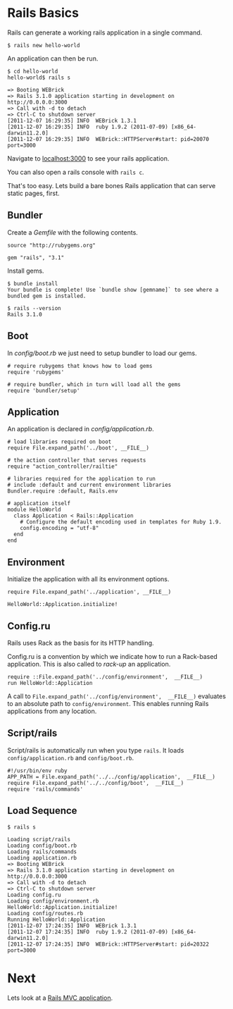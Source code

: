 Rails Basics
============

Rails can generate a working rails application in a single command.

    $ rails new hello-world

An application can then be run.

    $ cd hello-world
    hello-world$ rails s

    => Booting WEBrick
    => Rails 3.1.0 application starting in development on http://0.0.0.0:3000
    => Call with -d to detach
    => Ctrl-C to shutdown server
    [2011-12-07 16:29:35] INFO  WEBrick 1.3.1
    [2011-12-07 16:29:35] INFO  ruby 1.9.2 (2011-07-09) [x86_64-darwin11.2.0]
    [2011-12-07 16:29:35] INFO  WEBrick::HTTPServer#start: pid=20070 port=3000

Navigate to [localhost:3000](http://localhost:3000) to see your rails application.

You can also open a rails console with `rails c`.

That's too easy. Lets build a bare bones Rails application that can serve static pages, first. 

Bundler
-------

Create a *Gemfile* with the following contents.

    source "http://rubygems.org"

    gem "rails", "3.1"

Install gems.

    $ bundle install
    Your bundle is complete! Use `bundle show [gemname]` to see where a bundled gem is installed.

    $ rails --version
    Rails 3.1.0

Boot
----

In *config/boot.rb* we just need to setup bundler to load our gems.

    # require rubygems that knows how to load gems
    require 'rubygems'

    # require bundler, which in turn will load all the gems
    require 'bundler/setup'

Application
-----------

An application is declared in *config/application.rb*.

    # load libraries required on boot
    require File.expand_path('../boot', __FILE__)

    # the action controller that serves requests
    require "action_controller/railtie"

    # libraries required for the application to run
    # include :default and current environment libraries
    Bundler.require :default, Rails.env

    # application itself
    module HelloWorld
      class Application < Rails::Application
        # Configure the default encoding used in templates for Ruby 1.9.
        config.encoding = "utf-8"
      end
    end

Environment
-----------

Initialize the application with all its environment options.

    require File.expand_path('../application', __FILE__)

    HelloWorld::Application.initialize!

Config.ru
---------

Rails uses Rack as the basis for its HTTP handling.

Config.ru is a convention by which we indicate how to run a Rack-based application. This is also called to *rack-up* an application.

    require ::File.expand_path('../config/environment',  __FILE__)
    run HelloWorld::Application

A call to `File.expand_path('../config/environment',  __FILE__)` evaluates to an absolute path to `config/environment`. This enables running Rails applications from any location.

Script/rails
------------

Script/rails is automatically run when you type `rails`. It loads `config/application.rb` and `config/boot.rb`.

    #!/usr/bin/env ruby
    APP_PATH = File.expand_path('../../config/application',  __FILE__)
    require File.expand_path('../../config/boot',  __FILE__)
    require 'rails/commands'

Load Sequence
-------------

    $ rails s

    Loading script/rails
    Loading config/boot.rb
    Loading rails/commands
    Loading application.rb
    => Booting WEBrick
    => Rails 3.1.0 application starting in development on http://0.0.0.0:3000
    => Call with -d to detach
    => Ctrl-C to shutdown server
    Loading config.ru
    Loading config/environment.rb
    HelloWorld::Application.initialize!
    Loading config/routes.rb
    Running HelloWorld::Application
    [2011-12-07 17:24:35] INFO  WEBrick 1.3.1
    [2011-12-07 17:24:35] INFO  ruby 1.9.2 (2011-07-09) [x86_64-darwin11.2.0]
    [2011-12-07 17:24:35] INFO  WEBrick::HTTPServer#start: pid=20322 port=3000

Next
====

Lets look at a [Rails MVC application](4.2-rails-mvc-scaffold.md).


